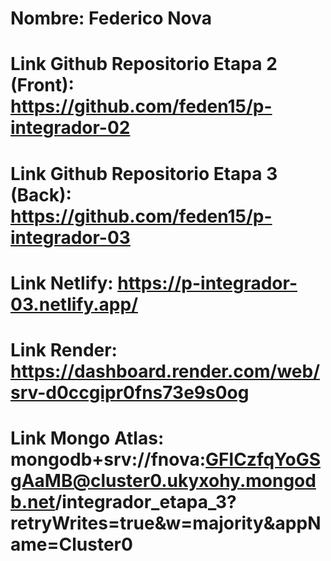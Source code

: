 # Nombre: Federico Nova

# Link Github Repositorio Etapa 2 (Front): https://github.com/feden15/p-integrador-02

# Link Github Repositorio Etapa 3 (Back): https://github.com/feden15/p-integrador-03

# Link Netlify: https://p-integrador-03.netlify.app/

# Link Render: https://dashboard.render.com/web/srv-d0ccgipr0fns73e9s0og

# Link Mongo Atlas: mongodb+srv://fnova:GFlCzfqYoGSgAaMB@cluster0.ukyxohy.mongodb.net/integrador_etapa_3?retryWrites=true&w=majority&appName=Cluster0